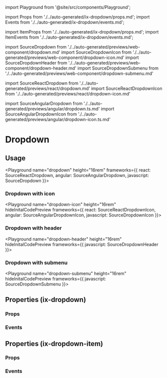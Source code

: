 import Playground from '@site/src/components/Playground';

import Props from './../auto-generated/ix-dropdown/props.md';
import Events from './../auto-generated/ix-dropdown/events.md';

import ItemProps from './../auto-generated/ix-dropdown/props.md';
import ItemEvents from './../auto-generated/ix-dropdown/events.md';

import SourceDropdown from './../auto-generated/previews/web-component/dropdown.md'
import SourceDropdownIcon from './../auto-generated/previews/web-component/dropdown-icon.md'
import SourceDropdownHeader from './../auto-generated/previews/web-component/dropdown-header.md'
import SourceDropdownSubmenu from './../auto-generated/previews/web-component/dropdown-submenu.md'

import SourceReactDropdown from './../auto-generated/previews/react/dropdown.md'
import SourceReactDropdownIcon from './../auto-generated/previews/react/dropdown-icon.md'

import SourceAngularDropdown from './../auto-generated/previews/angular/dropdown.ts.md'
import SourceAngularDropdownIcon from './../auto-generated/previews/angular/dropdown-icon.ts.md'

# Dropdown

## Usage

<Playground
name="dropdown" height="16rem"
frameworks={{
  react: SourceReactDropdown,
  angular: SourceAngularDropdown,
  javascript: SourceDropdown
}}></Playground>

### Dropdown with icon

<Playground
name="dropdown-icon" height="16rem"
hideInitalCodePreview
frameworks={{
  react: SourceReactDropdownIcon,
  angular: SourceAngularDropdownIcon,
  javascript: SourceDropdownIcon
}}></Playground>

### Dropdown with header

<Playground
name="dropdown-header" height="16rem"
hideInitalCodePreview
frameworks={{
  javascript: SourceDropdownHeader
}}></Playground>

### Dropdown with submenu

<Playground
name="dropdown-submenu" height="16rem"
hideInitalCodePreview
frameworks={{
  javascript: SourceDropdownSubmenu
}}></Playground>

## Properties (ix-dropdown)

### Props

<Props />

### Events

<Events />

## Properties (ix-dropdown-item)

### Props

<ItemProps />

### Events

<ItemEvents />
